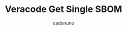 ---
layout: post
repolink: "https://github.com/cadonuno/Veracode-Get-Sbom"
title: "Veracode Get Single SBOM"
description: "Gets the SBOM for a single Application Profile or Workspace/Project pair."
author: "cadonuno"
author-link: "https://github.com/cadonuno/"
content-type: "sbom"
repo: "github"
repo_title: "Veracode Get Single SBOM"
---